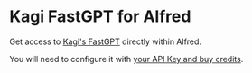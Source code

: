 # Kagi FastGPT for Alfred

Get access to [Kagi's FastGPT](https://kagi.com/fastgpt) directly within Alfred.

You will need to configure it with [your API Key and buy credits](https://help.kagi.com/kagi/api/fastgpt.html#quick-start).
